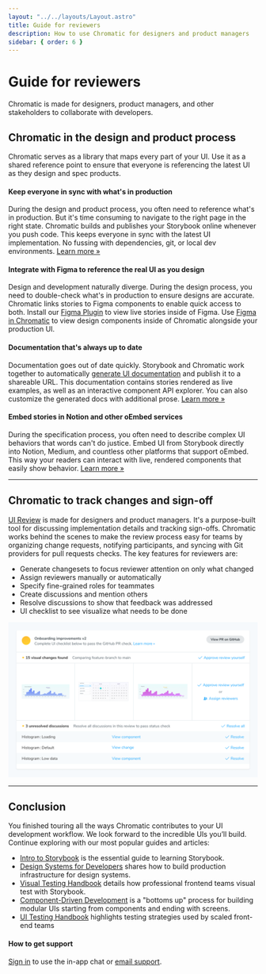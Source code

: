 ```yaml
---
layout: "../../layouts/Layout.astro"
title: Guide for reviewers
description: How to use Chromatic for designers and product managers
sidebar: { order: 6 }
---
```


# Guide for reviewers

Chromatic is made for designers, product managers, and other stakeholders to collaborate with developers.

## Chromatic in the design and product process

Chromatic serves as a library that maps every part of your UI. Use it as a shared reference point to ensure that everyone is referencing the latest UI as they design and spec products.

#### Keep everyone in sync with what's in production

During the design and product process, you often need to reference what's in production. But it's time consuming to navigate to the right page in the right state. Chromatic builds and publishes your Storybook online whenever you push code. This keeps everyone in sync with the latest UI implementation. No fussing with dependencies, git, or local dev environments. [Learn more »](/docs/setup)

#### Integrate with Figma to reference the real UI as you design

Design and development naturally diverge. During the design process, you need to double-check what's in production to ensure designs are accurate. Chromatic links stories to Figma components to enable quick access to both. Install our [Figma Plugin](/docs/figma-plugin) to view live stories inside of Figma. Use [Figma in Chromatic](/docs/figma-in-chromatic) to view design components inside of Chromatic alongside your production UI.

#### Documentation that's always up to date

Documentation goes out of date quickly. Storybook and Chromatic work together to automatically [generate UI documentation](https://storybook.js.org/docs/writing-docs/introduction) and publish it to a shareable URL. This documentation contains stories rendered as live examples, as well as an interactive component API explorer. You can also customize the generated docs with additional prose. [Learn more »](/docs/document)

#### Embed stories in Notion and other oEmbed services

During the specification process, you often need to describe complex UI behaviors that words can't do justice. Embed UI from Storybook directly into Notion, Medium, and countless other platforms that support oEmbed. This way your readers can interact with live, rendered components that easily show behavior. [Learn more »](/docs/embed#embed-stories)

---

## Chromatic to track changes and sign-off

[UI Review](/docs/review) is made for designers and product managers. It's a purpose-built tool for discussing implementation details and tracking sign-offs. Chromatic works behind the scenes to make the review process easy for teams by organizing change requests, notifying participants, and syncing with Git providers for pull requests checks. The key features for reviewers are:

- Generate changesets to focus reviewer attention on only what changed
- Assign reviewers manually or automatically
- Specify fine-grained roles for teammates
- Create discussions and mention others
- Resolve discussions to show that feedback was addressed
- UI checklist to see visualize what needs to be done

![UI Checklist](../../images/prscreen-ui-checklist.png)

---

## Conclusion

You finished touring all the ways Chromatic contributes to your UI development workflow. We look forward to the incredible UIs you’ll build. Continue exploring with our most popular guides and articles:

- [Intro to Storybook](https://storybook.js.org/tutorials/intro-to-storybook/) is the essential guide to learning Storybook.
- [Design Systems for Developers](https://storybook.js.org/tutorials/design-systems-for-developers/) shares how to build production infrastructure for design systems.
- [Visual Testing Handbook](https://storybook.js.org/tutorials/visual-testing-handbook/) details how professional frontend teams visual test with Storybook.
- [Component-Driven Development](https://www.componentdriven.org/) is a "bottoms up" process for building modular UIs starting from components and ending with screens.
- [UI Testing Handbook](https://storybook.js.org/tutorials/ui-testing-handbook/) highlights testing strategies used by scaled front-end teams

#### How to get support

[Sign in](https://www.chromatic.com/start) to use the in-app chat or <a href="mailto:support@chromatic.com?Subject=Question">email support</a>.
